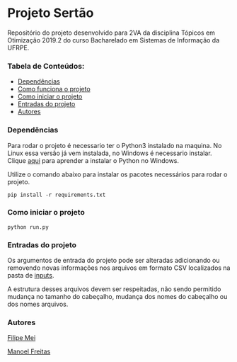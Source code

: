 # Projeto Sertão

Repositório do projeto desenvolvido para 2VA da disciplina Tópicos em Otimização 2019.2 do curso Bacharelado em Sistemas de Informação da UFRPE.

### Tabela de Conteúdos:

<!--ts-->
* [Dependências](https://github.com/peticormei/projeto-sertao#dependências)
* [Como funciona o projeto](https://github.com/peticormei/projeto-sertao/blob/master/example/ProjetoSertao.ipynb)
* [Como iniciar o projeto](https://github.com/peticormei/projeto-sertao#como-iniciar-o-projeto)
* [Entradas do projeto](https://github.com/peticormei/projeto-sertao#entradas-do-projeto)
* [Autores](https://github.com/peticormei/projeto-sertao#autores)
<!--te-->

### Dependências

Para rodar o projeto é necessario ter o Python3 instalado na maquina. No Linux essa versão já vem instalada, no Windows é necessario instalar. Clique [aqui](https://python.org.br/instalacao-windows/) para aprender a instalar o Python no Windows.

Utilize o comando abaixo para instalar os pacotes necessários para rodar o projeto.

    pip install -r requirements.txt

### Como iniciar o projeto

    python run.py

### Entradas do projeto

Os argumentos de entrada do projeto pode ser alteradas adicionando ou removendo novas informações nos arquivos em formato CSV localizados na pasta de [inputs](https://github.com/peticormei/projeto-sertao/tree/master/inputs).

A estrutura desses arquivos devem ser respeitadas, não sendo permitido mudança no tamanho do cabeçalho, mudança dos nomes do cabeçalho ou dos nomes arquivos.

### Autores

[Filipe Mei](https://github.com/peticormei)

[Manoel Freitas](https://github.com/manoelfneto)
